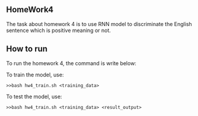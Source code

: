 ## HomeWork4
The task about homework 4 is to use RNN model to discriminate the English sentence which is positive meaning or not.

## How to run
To run the homework 4, the command is write below:

To train the model, use:

    >>bash hw4_train.sh <training_data>
    

To test the model, use:

    >>bash hw4_train.sh <training_data> <result_output>